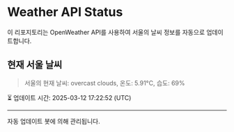 
# Weather API Status

이 리포지토리는 OpenWeather API를 사용하여 서울의 날씨 정보를 자동으로 업데이트합니다.

## 현재 서울 날씨
> 서울의 현재 날씨: overcast clouds, 온도: 5.91°C, 습도: 69%

⏳ 업데이트 시간: 2025-03-12 17:22:52 (UTC)

---
자동 업데이트 봇에 의해 관리됩니다.
